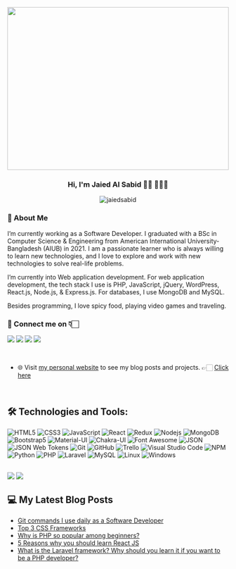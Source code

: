 <a href="https://www.jaiedsabid.com"><img width="100%" src="https://jaiedsabid.github.io/Code_typing-bro.svg" height="370px"/></a>

<h3 align="center">Hi, I'm Jaied Al Sabid 👋🏻 👨🏻‍💻</h3>


<p align="center">
  <img src="https://komarev.com/ghpvc/?username=jaiedsabid&color=blue&style=flat-square" alt="jaiedsabid" />
</p>

### 📖 About Me

I’m currently working as a Software Developer. I graduated with a BSc in Computer Science & Engineering from American International University-Bangladesh (AIUB) in 2021. I am a passionate learner who is always willing to learn new technologies, and I love to explore and work with new technologies to solve real-life problems.

I’m currently into Web application development. For web application development, the tech stack I use is PHP, JavaScript, jQuery, WordPress, React.js, Node.js, & Express.js. For databases, I use MongoDB and MySQL.

Besides programming, I love spicy food, playing video games and traveling.

### 🔗 Connect me on 👇🏻
[<img src="https://img.shields.io/badge/-Linkedin-black?style=for-the-badge&logo=linkedin&logoColor=ffffff&logoWidth=18&color=2B7BCB" />](https://www.linkedin.com/in/jaiedsabid/)
[<img src="https://img.shields.io/badge/-Twitter-black?style=for-the-badge&logo=twitter&logoColor=ffffff&logoWidth=18&color=1CA0F1" />](https://twitter.com/jaiedsabid)
[<img src="https://img.shields.io/badge/-Facebook-black?style=for-the-badge&logo=facebook&logoColor=ffffff&logoWidth=18&color=097FEA" />](https://www.facebook.com/jaied.al/) [<img src="https://img.shields.io/badge/-Stack%20Overflow-black?style=for-the-badge&logo=stackoverflow&logoColor=ffffff&logoWidth=18&color=F58025" />](https://stackoverflow.com/users/13869905/jaied)

<br/>

- 🌐 Visit [my personal website](https://jaiedsabid.com) to see my blog posts and projects. 👉🏻 [Click here](https://jaiedsabid.com)

<br/>

## 🛠 Technologies and Tools:

![HTML5](https://img.shields.io/badge/-HTML5-000000?style=flat&logo=html5&logoColor=ffffff&labelColor=E34F26)
![CSS3](https://img.shields.io/badge/-CSS3-000000?style=flat&logo=css3&logoColor=ffffff&labelColor=1572B6)
![JavaScript](https://img.shields.io/badge/-JavaScript-000000?style=flat&logo=javascript)
![React](https://img.shields.io/badge/-React-000000?style=flat&logo=react)
![Redux](https://img.shields.io/badge/-Redux-000000?style=flat&logo=redux&logoColor=764ABC&labelColor=ffffff)
![Nodejs](https://img.shields.io/badge/-Nodejs-000000?style=flat&logo=Node.js)
![MongoDB](https://img.shields.io/badge/-MongoDB-000000?style=flat&logo=mongodb&labelColor=ffffff)
![Bootstrap5](https://img.shields.io/badge/-Bootstrap-000000?style=flat&logo=bootstrap&logoColor=ffffff&labelColor=563D7C)
![Material-UI](https://img.shields.io/badge/-Material%20UI-000000?style=flat&logo=Material%20UI&logoColor=ffffff&labelColor=0081CB)
![Chakra-UI](https://img.shields.io/badge/-Chakra%20UI-000000?style=flat&logo=chakra-ui&logoColor=38C7BD&labelColor=ffffff)
![Font Awesome](https://img.shields.io/badge/-font%20awesome-000000?style=flat&logo=font-awesome&logoColor=339AF0&labelColor=ffffff)
![JSON](https://img.shields.io/badge/-JSON-000000?style=flat&logo=JSON&logoColor=000000&labelColor=ffffff)
![JSON Web Tokens](https://img.shields.io/badge/-JSON%20Web%20Tokens-000000?style=flat&logo=jsonwebtokens&logoColor=000000&labelColor=ffffff)
![Git](https://img.shields.io/badge/-Git-000000?style=flat&logo=git&logoColor=F05032&labelColor=ffffff)
![GitHub](https://img.shields.io/badge/-GitHub-000000?style=flat&logo=github&logoColor=000000&labelColor=ffffff)
![Trello](https://img.shields.io/badge/-Trello-000000?style=flat&logo=trello&logoColor=026AA7&labelColor=ffffff)
![Visual Studio Code](https://img.shields.io/badge/-VSCode-000000?style=flat&logo=visual-studio-code&labelColor=007ACC)
![NPM](https://img.shields.io/badge/-npm-000000?style=flat&logo=npm&labelColor=ffffff)
![Python](https://img.shields.io/badge/-Python-000000?style=flat&logo=python&logoColor=3772A2&labelColor=ffffff)
![PHP](https://img.shields.io/badge/-PHP-000000?style=flat&logo=php&logoColor=3772A2&labelColor=ffffff)
![Laravel](https://img.shields.io/badge/-Laravel-000000?style=flat&logo=laravel&logoColor=FF0000&labelColor=ffffff)
![MySQL](https://img.shields.io/badge/-MySQL-000000?style=flat&logo=mysql&logoColor=005D88&labelColor=ffffff)
![Linux](https://img.shields.io/badge/-Linux-000000?style=flat&logo=linux&logoColor=000000&labelColor=ffffff)
![Windows](https://img.shields.io/badge/-Windows-000000?style=flat&logo=windows&logoColor=ffffff&labelColor=0078D6)

<br/>

<img src="https://github-readme-stats.vercel.app/api?username=jaiedsabid&bg_color=30,92E3A9,DEF7E5&title_color=1D1D1D&text_color=585858&show_icons=true&icon_color=2C6A2C" />

<img src="https://github-readme-stats.vercel.app/api/top-langs/?username=anuraghazra&bg_color=30,92E3A9,DEF7E5&title_color=1D1D1D&card_width=496&text_color=585858&show_icons=true&icon_color=2C6A2C">


## 💻 My Latest Blog Posts
<!-- BLOG-POST-LIST:START -->
- [Git commands I use daily as a Software Developer](https://jaiedsabid.com/software-developer-git-commands/)
- [Top 3 CSS Frameworks](https://jaiedsabid.com/top-css-frameworks/)
- [Why is PHP so popular among beginners?](https://jaiedsabid.com/why-is-php-so-popular-among-beginners/)
- [5 Reasons why you should learn React JS](https://jaiedsabid.com/why-you-should-learn-react-js/)
- [What is the Laravel framework? Why should you learn it if you want to be a PHP developer?](https://jaiedsabid.com/what-is-the-laravel-framework-why-should-you-learn-it-if-you-want-to-be-a-php-developer/)
<!-- BLOG-POST-LIST:END -->
